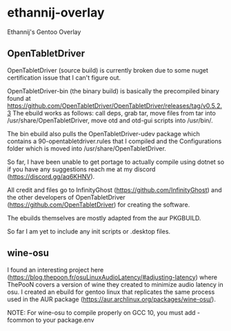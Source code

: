 # ethannij-overlay
Ethannij's Gentoo Overlay

## OpenTabletDriver
OpenTabletDriver (source build) is currently broken due to some nuget certification issue that I can't figure out.

OpenTabletDriver-bin (the binary build) is basically the precompiled binary found at https://github.com/OpenTabletDriver/OpenTabletDriver/releases/tag/v0.5.2.3
The ebuild works as follows: call deps, grab tar, move files from tar into /usr/share/OpenTabletDriver, move otd and otd-gui scripts into /usr/bin/.

The bin ebuild also pulls the OpenTabletDriver-udev package which contains a 90-opentabletdriver.rules that I compiled and the Configurations folder which is moved into /usr/share/OpenTabletDriver.

So far, I have been unable to get portage to actually compile using dotnet so if you have any suggestions reach me at my discord (https://discord.gg/aq6KHNV).

All credit and files go to InfinityGhost (https://github.com/InfinityGhost) and the other developers of OpenTabletDriver (https://github.com/OpenTabletDriver) for creating the software.

The ebuilds themselves are mostly adapted from the aur PKGBUILD.

So far I am yet to include any init scripts or .desktop files.

## wine-osu
I found an interesting project here (https://blog.thepoon.fr/osuLinuxAudioLatency/#adjusting-latency) where ThePooN covers a version of wine they created to minimize audio latency in osu.
I created an ebuild for gentoo linux that replicates the same process used in the AUR package (https://aur.archlinux.org/packages/wine-osu/).

NOTE: For wine-osu to compile properly on GCC 10, you must add -fcommon to your package.env
